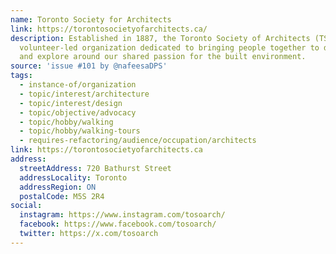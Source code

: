 ```yaml
---
name: Toronto Society for Architects
link: https://torontosocietyofarchitects.ca/
description: Established in 1887, the Toronto Society of Architects (TSA) is a non-profit
  volunteer-led organization dedicated to bringing people together to discuss, learn
  and explore around our shared passion for the built environment.
source: 'issue #101 by @nafeesaDPS'
tags:
  - instance-of/organization
  - topic/interest/architecture
  - topic/interest/design
  - topic/objective/advocacy
  - topic/hobby/walking
  - topic/hobby/walking-tours
  - requires-refactoring/audience/occupation/architects
link: https://torontosocietyofarchitects.ca
address:
  streetAddress: 720 Bathurst Street
  addressLocality: Toronto
  addressRegion: ON
  postalCode: M5S 2R4
social:
  instagram: https://www.instagram.com/tosoarch/
  facebook: https://www.facebook.com/tosoarch/
  twitter: https://x.com/tosoarch
---
```


<!-- Community added from GitHub issue #101 -->
